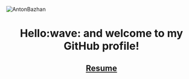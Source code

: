 <p align="left"><img src="https://komarev.com/ghpvc/?username=AntonBazhan&label=PROFILE+VIEWS" alt="AntonBazhan" /></p>
<h1 align="center">Hello:wave: and welcome to my GitHub profile! </h1>
<h2 align="center"><a href="https://github.com/AntonBazhan/AntonBazhan/blob/master/Junior%20Frontend%20Developer%20AntonBazhan.pdf">Resume</a></h2>
